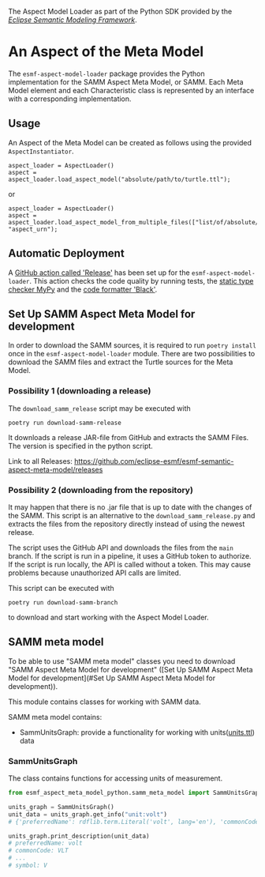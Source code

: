 The Aspect Model Loader as part of the Python SDK provided by the [*Eclipse Semantic Modeling Framework*](
https://projects.eclipse.org/projects/dt.esmf).

# An Aspect of the Meta Model

The `esmf-aspect-model-loader` package provides the Python implementation for the SAMM Aspect Meta Model, or SAMM.
Each Meta Model element and each Characteristic class is represented by an interface with a corresponding
implementation.

## Usage

An Aspect of the Meta Model can be created as follows using the provided `AspectInstantiator`.

```
aspect_loader = AspectLoader()
aspect = aspect_loader.load_aspect_model("absolute/path/to/turtle.ttl");
```

or

```
aspect_loader = AspectLoader()
aspect = aspect_loader.load_aspect_model_from_multiple_files(["list/of/absolute/paths/to/turtles.ttl"], "aspect_urn");
```

## Automatic Deployment

A [GitHub action called 'Release'](https://github.com/eclipse-esmf/esmf-sdk-py-aspect-model-loader/actions/workflows/tagged_release.yml)
has been set up for the `esmf-aspect-model-loader`. This action checks the code quality by running tests, the [static type checker MyPy](https://github.com/python/mypy) and
the [code formatter 'Black'](https://github.com/psf/black).

## Set Up SAMM Aspect Meta Model for development

In order to download the SAMM sources, it is required to run `poetry install` once in the `esmf-aspect-model-loader`
module. There are two possibilities to download the SAMM files and extract the Turtle sources for the Meta Model.

### Possibility 1 (downloading a release)

The `download_samm_release` script may be executed with

```
poetry run download-samm-release
```  

It downloads a release JAR-file from GitHub and extracts the SAMM Files.
The version is specified in the python script.

Link to all Releases: https://github.com/eclipse-esmf/esmf-semantic-aspect-meta-model/releases

### Possibility 2 (downloading from the repository)

It may happen that there is no .jar file that is up to date with the changes of the SAMM.
This script is an alternative to the `download_samm_release.py` and extracts the files from the repository
directly instead of using the newest release.

The script uses the GitHub API and downloads the files from the `main` branch. If the script is run in a
pipeline, it uses a GitHub token to authorize. If the script is run locally, the API is called without a token.
This may cause problems because unauthorized API calls are limited.

This script can be executed with

```
poetry run download-samm-branch
```
to download and start working with the Aspect Model Loader.

## SAMM meta model

To be able to use "SAMM meta model" classes you need to download "SAMM Aspect Meta Model for development" ([Set Up SAMM Aspect Meta Model for development](#Set Up SAMM Aspect Meta Model for development)).

This module contains classes for working with SAMM data.

SAMM meta model contains:
- SammUnitsGraph: provide a functionality for working with units([units.ttl](./esmf_aspect_meta_model_python/samm_aspect_meta_model/samm/unit/2.1.0/units.ttl)) data

### SammUnitsGraph

The class contains functions for accessing units of measurement.
```python 
from esmf_aspect_meta_model_python.samm_meta_model import SammUnitsGraph

units_graph = SammUnitsGraph()
unit_data = units_graph.get_info("unit:volt")
# {'preferredName': rdflib.term.Literal('volt', lang='en'), 'commonCode': rdflib.term.Literal('VLT'), ... }

units_graph.print_description(unit_data)
# preferredName: volt
# commonCode: VLT
# ...
# symbol: V
```
